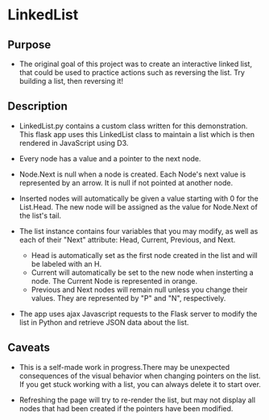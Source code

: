 # LinkedList

## Purpose

- The original goal of this project was to create an interactive linked list, that could be used to practice actions such as reversing the list. Try building a list, then reversing it!

## Description

- LinkedList.py contains a custom class written for this demonstration. This flask app uses this LinkedList class to maintain a list which is then rendered in JavaScript using D3.

- Every node has a value and a pointer to the next node.

- Node.Next is null when a node is created. Each Node's next value is represented by an arrow. It is null if not pointed at another node.

- Inserted nodes will automatically be given a value starting with 0 for the List.Head. The new node will be assigned as the value for Node.Next of the list's tail.

- The list instance contains four variables that you may modify, as well as each of their "Next" attribute: Head, Current, Previous, and Next.
	- Head is automatically set as the first node created in the list and will be labeled with an H.
	- Current will automatically be set to the new node when insterting a node. The Current Node is represented in orange.
	- Previous and Next nodes will remain null unless you change their values. They are represented by "P" and "N", respectively.

- The app uses ajax Javascript requests to the Flask server to modify the list in Python and retrieve JSON data about the list.

## Caveats

- This is a self-made work in progress.There may be unexpected consequences of the visual behavior when changing pointers on the list. If you get stuck working with a list, you can always delete it to start over.

- Refreshing the page will try to re-render the list, but may not display all nodes that had been created if the pointers have been modified.
